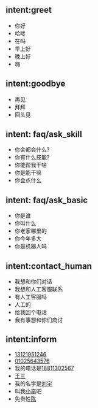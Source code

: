 ## intent:greet
- 你好
- 哈喽
- 在吗
- 早上好
- 晚上好
- 嗨

## intent:goodbye
- 再见
- 拜拜
- 回头见

## intent: faq/ask_skill
- 你会都会什么?
- 你有什么技能?
- 你能帮我干啥
- 你是能干嘛
- 你会点什么

## intent: faq/ask_basic
- 你是谁
- 你叫什么
- 你老家哪里的
- 你今年多大
- 你是机器人吗



## intent:contact_human
- 我想和你们对话
- 我想和人工客服联系
- 有人工客服吗
- 人工的
- 给我回个电话
- 我有事想和你们商讨



## intent:inform
- [13121951246](phone)
- [01025643576](phone)
- 我的电话是[18811302567](phone)
- [王三](name)
- 我的名字是[刘宇](name)
- 叫我[小李](name)吧
- 免贵姓[陈](name)






